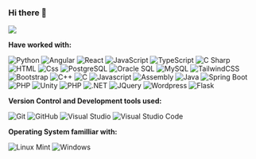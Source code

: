 ### Hi there 👋

![](https://komarev.com/ghpvc/?username=AleksandarTulic&color=blue&style=for-the-badge)

**Have worked with:**
<p>
  <img alt="Python" src="https://img.shields.io/badge/Python-3776AB?style=for-the-badge&logo=python&logoColor=white&style=flat" />
  <img alt="Angular" src="https://img.shields.io/badge/Angular-DD0031?logo=angular&logoColor=white&style=flat" />
  <img alt="React" src="https://img.shields.io/badge/React-61DAFB?logo=react&logoColor=white&style=flat" />
  <img alt="JavaScript" src="https://img.shields.io/badge/JavaScript-F7DF1E?logo=javascript&logoColor=white&style=flat" />
  <img alt="TypeScript" src="https://img.shields.io/badge/TypeScript-3178C6?logo=typescript&logoColor=white&style=flat" />
  <img alt="C Sharp" src="https://img.shields.io/badge/C%23-239120?logo=c-sharp&logoColor=white&style=flat" />
  <img alt="HTML" src="https://img.shields.io/badge/HTML-E34F26?logo=html5&logoColor=white&style=flat" />
  <img alt="Css" src="https://img.shields.io/badge/CSS-1572B6?logo=css3&logoColor=white&style=flat" />
  <img alt="PostgreSQL" src="https://img.shields.io/badge/PostgreSQL-336791?logo=postgresql&logoColor=white&style=flat" />
  <img alt="Oracle SQL" src="https://img.shields.io/badge/Oracle-F80000?style=flat&logo=oracle&logoColor=white" />
  <img alt="MySQL" src="https://img.shields.io/badge/mysql-%2300f.svg?style=flat&logo=mysql&logoColor=white" />
  <img alt="TailwindCSS" src="https://img.shields.io/badge/Tailwind CSS-38B2AC?&logo=tailwind+css&logoColor=white&style=flat"/>
  <img alt="Bootstrap" src="https://img.shields.io/badge/Bootstrap-7952B3?&logo=bootstrap&logoColor=white&style=flat"/>

  <img alt="C++" src="https://img.shields.io/badge/c++-%2300599C.svg?style=flat&logo=c%2B%2B&logoColor=white"/>
  <img alt="C" src="https://img.shields.io/badge/c-%2300599C.svg?style=flat&logo=c&logoColor=white"/>
  <img alt="Javascript" src="https://img.shields.io/badge/javascript-%23323330.svg?style=flat&logo=javascript&logoColor=%23F7DF1E"/>
  <img alt="Assembly" src="https://img.shields.io/badge/assembly%20script-%23000000.svg?style=flat&logo=assemblyscript&logoColor=white"/>
  <img alt="Java" src="https://img.shields.io/badge/java-%23ED8B00.svg?style=flat&logo=openjdk&logoColor=white"/>
  <img alt="Spring Boot" src="https://img.shields.io/badge/Spring%20Boot-6DB33F?logo=springboot&logoColor=fff&style=flat"/>
  <img alt="PHP" src="https://img.shields.io/badge/Bootstrap-7952B3?&logo=bootstrap&logoColor=white&style=flat"/>
  <img alt="Unity" src="https://img.shields.io/badge/unity-%23000000.svg?style=flat&logo=unity&logoColor=white"/>
  <img alt="PHP" src="https://img.shields.io/badge/php-%23777BB4.svg?style=flat&logo=php&logoColor=white"/>
  <img alt=".NET" src="https://img.shields.io/badge/.NET-5C2D91?style=flat&logo=.net&logoColor=white"/>
  <img alt="JQuery" src="https://img.shields.io/badge/jquery-%230769AD.svg?style=flat&logo=jquery&logoColor=white"/>
  <img alt="Wordpress" src="https://img.shields.io/badge/WordPress-%23117AC9.svg?style=flat&logo=WordPress&logoColor=white"/>
  <img alt="Flask" src="https://img.shields.io/badge/Flask-000000?style=flat&logo=flask&logoColor=white"/>
</p>

**Version Control and Development tools used:**
<p>
  <img alt="Git" src="https://img.shields.io/badge/Git-F05032?logo=git&logoColor=white&style=flat" />
  <img alt="GitHub" src="https://img.shields.io/badge/GitHub-181717?logo=github&logoColor=white&style=flat" />
  <img alt="Visual Studio" src="https://img.shields.io/badge/Visual Studio-5C2D91?logo=visual+studio&logoColor=white&style=flat" />
  <img alt="Visual Studio Code" src="https://img.shields.io/badge/Visual Studio Code-007ACC?logo=visual+studio+code&logoColor=white&style=flat" />
</p>

**Operating System familliar with:**
<p>
  <img alt="Linux Mint" src="https://img.shields.io/badge/Linux%20Mint-87CF3E?style=flat&logo=Linux%20Mint&logoColor=white" />
  <img alt="Windows" src="https://img.shields.io/badge/Windows-0078D6?logo=windows&logoColor=white&style=flat" />
</p>
<!--
**AleksandarTulic/AleksandarTulic** is a ✨ _special_ ✨ repository because its `README.md` (this file) appears on your GitHub profile.

Here are some ideas to get you started:

- 🔭 I’m currently working on ...
- 🌱 I’m currently learning ...
- 👯 I’m looking to collaborate on ...
- 🤔 I’m looking for help with ...
- 💬 Ask me about ...
- 📫 How to reach me: ...
- 😄 Pronouns: ...
- ⚡ Fun fact: ...
-->
